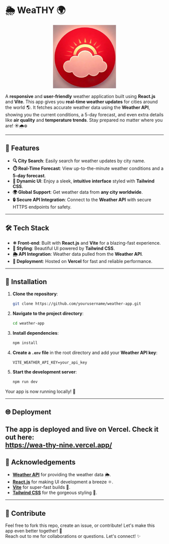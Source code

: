 # 🌦️ WeaTHY 🌍

<div align="center">
  <img src="/src/assets/logo.jpeg" width="200" height="200">
</div>






A **responsive** and **user-friendly** weather application built using **React.js** and **Vite**. This app gives you **real-time weather updates** for cities around the world 🌎. It fetches accurate weather data using the **Weather API**, showing you the current conditions, a 5-day forecast, and even extra details like **air quality** and **temperature trends**. Stay prepared no matter where you are! ☀️🌧️❄️

---

## 🎉 Features

- **🔍 City Search**: Easily search for weather updates by city name.
- **⏱️ Real-Time Forecast**: View up-to-the-minute weather conditions and a **5-day forecast**.
- **🌈 Dynamic UI**: Enjoy a sleek, **intuitive interface** styled with **Tailwind CSS**.
- **🌍 Global Support**: Get weather data from **any city worldwide**.
- **🔒 Secure API Integration**: Connect to the **Weather API** with secure HTTPS endpoints for safety.

---

## 🛠️ Tech Stack

- **⚛️ Front-end**: Built with **React.js** and **Vite** for a blazing-fast experience.
- **🎨 Styling**: Beautiful UI powered by **Tailwind CSS**.
- **🌦️ API Integration**: Weather data pulled from the **Weather API**.
- **🚀 Deployment**: Hosted on **Vercel** for fast and reliable performance.

---

## 🚀 Installation

1. **Clone the repository**:
    ```bash
    git clone https://github.com/yourusername/weather-app.git
    ```

2. **Navigate to the project directory**:
    ```bash
    cd weather-app
    ```

3. **Install dependencies**:
    ```bash
    npm install
    ```

4. **Create a `.env` file** in the root directory and add your **Weather API key**:
    ```env
    VITE_WEATHER_API_KEY=your_api_key
    ```

5. **Start the development server**:
    ```bash
    npm run dev
    ```

Your app is now running locally! 🌟

---

## 🌐 Deployment

The app is deployed and live on **Vercel**. Check it out here:  
https://wea-thy-nine.vercel.app/
---


## 🙏 Acknowledgements

- **[Weather API](https://www.weatherapi.com/)** for providing the weather data 🌦️.
- **[React.js](https://reactjs.org/)** for making UI development a breeze ⚛️.
- **[Vite](https://vitejs.dev/)** for super-fast builds 🚀.
- **[Tailwind CSS](https://tailwindcss.com/)** for the gorgeous styling 🌈.

---

## 🤝 Contribute

Feel free to fork this repo, create an issue, or contribute! Let's make this app even better together! 🌟  
Reach out to me for collaborations or questions. Let's connect! ✨

